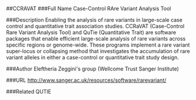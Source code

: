 ##CCRAVAT
###Full Name
Case-Control RAre Variant Analysis Tool

###Description
Enabling the analysis of rare variants in large-scale case control and quantitative trait association studies. CCRaVAT (Case-Control Rare Variant Analysis Tool) and QuTie (Quantitative Trait) are software packages that enable efficient large-scale analysis of rare variants across specific regions or genome-wide. These programs implement a rare variant super-locus or collapsing method that investigates the accumulation of rare variant alleles in either a case-control or quantitative trait study design.

###Author
Eleftheria Zeggini's group (Wellcome Trust Sanger Institute)

###URL
http://www.sanger.ac.uk/resources/software/rarevariant/

###Related
QUTIE


